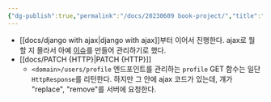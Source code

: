 ```yaml
---
{"dg-publish":true,"permalink":"/docs/20230609 book-project/","title":"20230609 book-project"}
---
```


- [[docs/django with ajax\|django with ajax]]부터 이어서 진행한다. ajax로 뭘 할 지 몰라서 아예 [이슈](https://github.com/ESTsoft-Book-Project/bookstore/issues/17)를 만들어 관리하기로 했다.
- [[docs/PATCH {HTTP}\|PATCH {HTTP}]]
	- `<domain>/users/profile` 엔드포인트를 관리하는 `profile` GET 함수는 일단 `HttpResponse`를 리턴한다. 하지만 그 안에 ajax 코드가 있는데, 걔가 "replace", "remove"를 서버에 요청한다.
